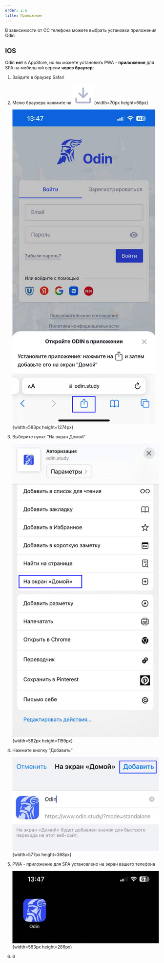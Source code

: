```yaml
---
order: 2.6
title: Приложение
---
```


В зависимости от ОС телефона можете выбрать установки приложения Odin



## IOS

Odin **нет** в AppStore, но вы можете установить PWA - **приложение** для SPA на мобильной версии **через браузер**:

1. Зайдите в браузер Safari

2. Меню браузера нажмите на ![](./_index-3.png){width=70px height=66px}

   ![](./_index-2.png){width=583px height=1274px}

3. Выберите пункт “На экран Домой”

   ![](./_index-4.png){width=582px height=1159px}

4. Нажмите кнопку “Добавить”

   ![](./_index-5.png){width=577px height=368px}

5. PWA - приложение для SPA установлено на экран вашего телефона

   ![](./_index-6.png){width=583px height=286px}

6. 6
